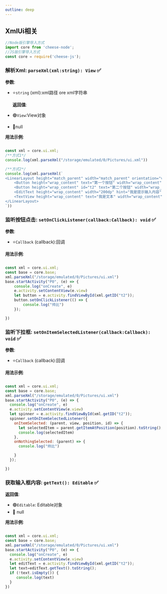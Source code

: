```yaml
---
outline: deep
---
```

## XmlUi相关

```javascript
//Node版引擎导入方式
import core from 'cheese-node';
//JS版引擎导入方式
const core = require('cheese-js');
```

### 解析Xml: `parseXml(xml:string): View` :white_check_mark:

**参数**:
- ⭐`string` (xml):xml路径 ore xml字符串

  **返回值**:
- :green_circle:`View`:View对象
- :red_circle:null

**用法示例**:

```javascript

const xml = core.ui.xml;
/**方式1*/
console.log(xml.parseXml("/storage/emulated/0/Pictures/ui.xml"))

/**方式2*/
console.log(xml.parseXml(`
<LinearLayout height="match_parent" width="match_parent" orientation="vertical" gravity="center">
    <Button height="wrap_content" text="第一个按钮" width="wrap_content" />
    <Button height="wrap_content" id="t2" text="第二个按钮" width="wrap_content" />
    <EditText height="wrap_content" width="200dp" hint="我是提示输入内容" />
    <TextView height="wrap_content" text="我是文本" width="wrap_content" background="red" />
</LinearLayout>
`))
```



### 监听按钮点击: `setOnClickListener(callback:Callback): void` :white_check_mark:

**参数**:

- ⭐`Callback` (callback):回调

**用法示例**:

```javascript

const xml = core.ui.xml;
const base = core.base;
xml.parseXml("/storage/emulated/0/Pictures/ui.xml")
base.startActivity("P0", (e) => {
    console.log("onCreate", e)
    e.activity.setContentView(e.view)
    let button = e.activity.findViewById(xml.getID("t2"));
    button.setOnClickListener(() => {
        console.log("帅比")
    });

})
```


### 监听下拉框: `setOnItemSelectedListener(callback:Callback): void` :white_check_mark:

**参数**:

- ⭐`Callback` (callback):回调

**用法示例**:

```javascript

const xml = core.ui.xml;
const base = core.base;
xml.parseXml("/storage/emulated/0/Pictures/ui.xml")
base.startActivity("P0", (e) => {
  console.log("onCreate", e)
  e.activity.setContentView(e.view)
  let spinner = e.activity.findViewById(xml.getID("t2"));
  spinner.setOnItemSelectedListener({
    onItemSelected: (parent, view, position, id) => {
      let selectedItem = parent.getItemAtPosition(position).toString();
      console.log(selectedItem)
    },
    onNothingSelected: (parent) => {
      console.log("帅比")

    }
  });

})
```


### 获取输入框内容: `getText(): Editable` :white_check_mark:

**返回值**:

- :green_circle:`Editable`: Editable对象
- :red_circle: null

**用法示例**:

```javascript

const xml = core.ui.xml;
const base = core.base;
xml.parseXml("/storage/emulated/0/Pictures/ui.xml")
base.startActivity("P0", (e) => {
  console.log("onCreate", e)
  e.activity.setContentView(e.view)
  let editText = e.activity.findViewById(xml.getID("t2"));
  let text=editText.getText().toString();
  if (!text.isEmpty()) {
     console.log(text)
  }
})
```